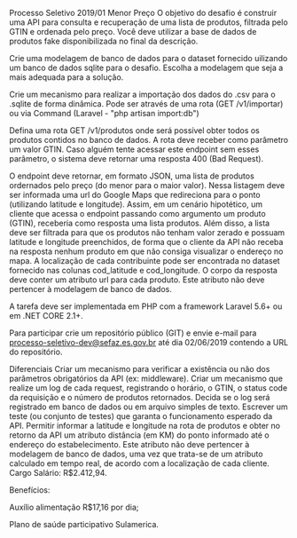 Processo Seletivo 2019/01
Menor Preço
O objetivo do desafio é construir uma API para consulta e recuperação de uma lista de produtos, filtrada pelo GTIN e ordenada pelo preço. Você deve utilizar a base de dados de produtos fake disponibilizada no final da descrição.

Crie uma modelagem de banco de dados para o dataset fornecido uilizando um banco de dados sqlite para o desafio. Escolha a modelagem que seja a mais adequada para a solução.

Crie um mecanismo para realizar a importação dos dados do .csv para o .sqlite de forma dinâmica. Pode ser através de uma rota (GET /v1/importar) ou via Command (Laravel - "php artisan import:db")

Defina uma rota GET /v1/produtos onde será possível obter todos os produtos contidos no banco de dados. A rota deve receber como parâmetro um valor GTIN. Caso alguém tente acessar este endpoint sem esses parâmetro, o sistema deve retornar uma resposta 400 (Bad Request).

O endpoint deve retornar, em formato JSON, uma lista de produtos ordernados pelo preço (do menor para o maior valor). Nessa listagem deve ser informada uma url do Google Maps que redireciona para o ponto (utilizando latitude e longitude). Assim, em um cenário hipotético, um cliente que acessa o endpoint passando como argumento um produto (GTIN), receberia como resposta uma lista produtos. Além disso, a lista deve ser filtrada para que os produtos não tenham valor zerado e possuam latitude e longitude preenchidos, de forma que o cliente da API não receba na resposta nenhum produto em que não consiga visualizar o endereço no mapa. A localização de cada contribuinte pode ser encontrada no dataset fornecido nas colunas cod_latitude e cod_longitude. O corpo da resposta deve conter um atributo url para cada produto. Este atributo não deve pertencer à modelagem de banco de dados.

A tarefa deve ser implementada em PHP com a framework Laravel 5.6+ ou em .NET CORE 2.1+.

Para participar crie um repositório público (GIT) e envie e-mail para processo-seletivo-dev@sefaz.es.gov.br até dia 02/06/2019 contendo a URL do repositório.

Diferenciais
Criar um mecanismo para verificar a existência ou não dos parâmetros obrigatórios da API (ex: middleware).
Criar um mecanismo que realize um log de cada request, registrando o horário, o GTIN, o status code da requisição e o número de produtos retornados. Decida se o log será registrado em banco de dados ou em arquivo simples de texto.
Escrever um teste (ou conjunto de testes) que garanta o funcionamento esperado da API.
Permitir informar a latitude e longitude na rota de produtos e obter no retorno da API um atributo distância (em KM) do ponto informado até o endereço do estabelecimento. Este atributo não deve pertencer à modelagem de banco de dados, uma vez que trata-se de um atributo calculado em tempo real, de acordo com a localização de cada cliente.
Cargo
Salário: R$2.412,94.

Benefícios:

Auxílio alimentação R$17,16 por dia;

Plano de saúde participativo Sulamerica.